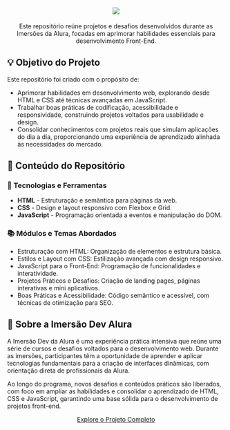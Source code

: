 <h1 align="center">
    <img src="https://readme-typing-svg.herokuapp.com/?font=Righteous&size=35&center=true&vCenter=true&width=600&height=70&duration=4000&lines=Cursos+da+Alura!+🚀" />
</h1>

<p align="center">
Este repositório reúne projetos e desafios desenvolvidos durante as Imersões da Alura, focadas em aprimorar habilidades essenciais para desenvolvimento Front-End. 
</p>


## 💡 Objetivo do Projeto

Este repositório foi criado com o propósito de:

- Aprimorar habilidades em desenvolvimento web, explorando desde HTML e CSS até técnicas avançadas em JavaScript.
- Trabalhar boas práticas de codificação, acessibilidade e responsividade, construindo projetos voltados para usabilidade e design.
- Consolidar conhecimentos com projetos reais que simulam aplicações do dia a dia, proporcionando uma experiência de aprendizado alinhada às necessidades do mercado.

## 📌 Conteúdo do Repositório

### 🚀 Tecnologias e Ferramentas
- **HTML** - Estruturação e semântica para páginas da web.
- **CSS** - Design e layout responsivo com Flexbox e Grid.
- **JavaScript** - Programação orientada a eventos e manipulação do DOM.

### 📚 Módulos e Temas Abordados
- Estruturação com HTML: Organização de elementos e estrutura básica.
- Estilos e Layout com CSS: Estilização avançada com design responsivo.
- JavaScript para o Front-End: Programação de funcionalidades e interatividade.
- Projetos Práticos e Desafios: Criação de landing pages, páginas interativas e mini aplicativos.
- Boas Práticas e Acessibilidade: Código semântico e acessível, com técnicas de otimização para SEO.

## 📅 Sobre a Imersão Dev Alura

A Imersão Dev da Alura é uma experiência prática intensiva que reúne uma série de cursos e desafios voltados para o desenvolvimento web. Durante as imersões, participantes têm a oportunidade de aprender e aplicar tecnologias fundamentais para a criação de interfaces dinâmicas, com orientação direta de profissionais da Alura.

Ao longo do programa, novos desafios e conteúdos práticos são liberados, com foco em ampliar as habilidades e consolidar o aprendizado de HTML, CSS e JavaScript, garantindo uma base sólida para o desenvolvimento de projetos front-end.



<p align="center">
  <a href="https://github.com/RaianaS/Dev-Alura" target="_blank">Explore o Projeto Completo</a>
</p>
